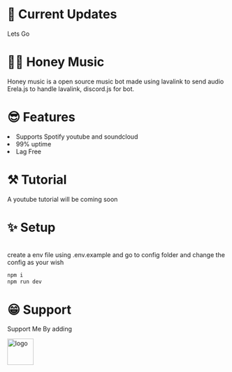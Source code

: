 #  Current Updates
Lets Go 

# 🐝🍯 Honey Music
Honey music is a open source music bot made using lavalink to send audio
Erela.js to handle lavalink,
discord.js for bot.

# 😎 Features
<li> Supports Spotify youtube and soundcloud</li>
<li> 99% uptime</li>
<li> Lag Free </li>

# ⚒ Tutorial
A youtube tutorial will be coming soon

# ✨ Setup
<br>
create a env file using .env.example
and go to config folder and change the config as your wish

```bash
npm i
npm run dev
```

# 😁 Support
Support Me By adding 

<a href="https://discord.com/api/oauth2/authorize?client_id=934832369385472011&permissions=8&scope=bot%20applications.commands"><img src="https://media.discordapp.net/attachments/928190125626785834/940091148016431125/5ED17925-5DF2-47F0-B780-911CE0B00D18.png" width="60" alt="logo"></a> 

